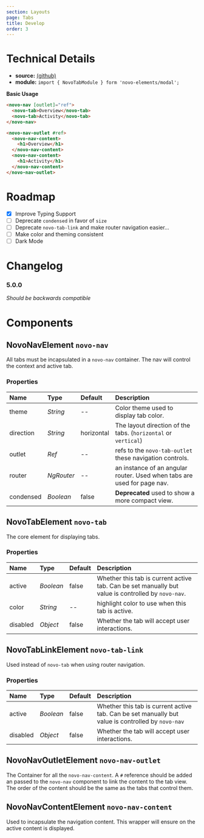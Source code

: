 ```yaml
---
section: Layouts
page: Tabs
title: Develop
order: 3
---
```


# Technical Details

- **source:** [(github)](https://github.com/bullhorn/novo-elements/blob/master/projects/novo-elements/src/elements/tabs)
- **module:** `import { NovoTabModule } form 'novo-elements/modal';`

**Basic Usage**

```html
<novo-nav [outlet]="ref">
  <novo-tab>Overview</novo-tab>
  <novo-tab>Activity</novo-tab>
</novo-nav>

<novo-nav-outlet #ref>
  <novo-nav-content>
    <h1>Overview</h1>
  </novo-nav-content>
  <novo-nav-content>
    <h1>Activity</h1>
  </novo-nav-content>
</novo-nav-outlet>
```

# Roadmap

- [x] Improve Typing Support
- [ ] Deprecate `condensed` in favor of `size`
- [ ] Deprecate `novo-tab-link` and make router navigation easier...
- [ ] Make color and theming consistent
- [ ] Dark Mode

# Changelog

### 5.0.0

_Should be backwards compatible_

# Components

## NovoNavElement `novo-nav`

All tabs must be incapsulated in a `novo-nav` container. The nav will control the context and active tab.

### Properties

| Name      | Type       | Default    | Description                                                             |
| :-------- | :--------- | :--------- | :---------------------------------------------------------------------- |
| theme     | _String_   | --         | Color theme used to display tab color.                                  |
| direction | _String_   | horizontal | The layout direction of the tabs. (`horizontal` or `vertical`)          |
| outlet    | _Ref_      | --         | refs to the `novo-tab-outlet` these navigation controls.                |
| router    | _NgRouter_ | --         | an instance of an angular router. Used when tabs are used for page nav. |
| condensed | _Boolean_  | false      | **Deprecated** used to show a more compact view.                        |

## NovoTabElement `novo-tab`

The core element for displaying tabs.

### Properties

| Name     | Type      | Default | Description                                                                                        |
| :------- | :-------- | :------ | :------------------------------------------------------------------------------------------------- |
| active   | _Boolean_ | false   | Whether this tab is current active tab. Can be set manually but value is controlled by `novo-nav`. |
| color    | _String_  | --      | highlight color to use when this tab is active.                                                    |
| disabled | _Object_  | false   | Whether the tab will accept user interactions.                                                     |

## NovoTabLinkElement `novo-tab-link`

Used instead of `novo-tab` when using router navigation.

### Properties

| Name     | Type      | Default | Description                                                                                       |
| :------- | :-------- | :------ | :------------------------------------------------------------------------------------------------ |
| active   | _Boolean_ | false   | Whether this tab is current active tab. Can be set manually but value is controlled by `novo-nav` |
| disabled | _Object_  | false   | Whether the tab will accept user interactions.                                                    |

## NovoNavOutletElement `novo-nav-outlet`

The Container for all the `novo-nav-content`. A `#` reference should be added an passed to the `novo-nav` component to link the content to the tab view. The order of the content should be the same as the tabs that control them.

## NovoNavContentElement `novo-nav-content`

Used to incapsulate the navigation content. This wrapper will ensure on the active content is displayed.
